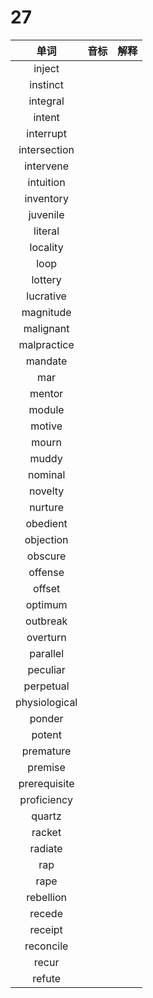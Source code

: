 # 27

|     单词      | 音标 | 解释 |
| :-----------: | :--: | :--: |
|    inject     |      |      |
|   instinct    |      |      |
|   integral    |      |      |
|    intent     |      |      |
|   interrupt   |      |      |
| intersection  |      |      |
|   intervene   |      |      |
|   intuition   |      |      |
|   inventory   |      |      |
|   juvenile    |      |      |
|    literal    |      |      |
|   locality    |      |      |
|     loop      |      |      |
|    lottery    |      |      |
|   lucrative   |      |      |
|   magnitude   |      |      |
|   malignant   |      |      |
|  malpractice  |      |      |
|    mandate    |      |      |
|      mar      |      |      |
|    mentor     |      |      |
|    module     |      |      |
|    motive     |      |      |
|     mourn     |      |      |
|     muddy     |      |      |
|    nominal    |      |      |
|    novelty    |      |      |
|    nurture    |      |      |
|   obedient    |      |      |
|   objection   |      |      |
|    obscure    |      |      |
|    offense    |      |      |
|    offset     |      |      |
|    optimum    |      |      |
|   outbreak    |      |      |
|   overturn    |      |      |
|   parallel    |      |      |
|   peculiar    |      |      |
|   perpetual   |      |      |
| physiological |      |      |
|    ponder     |      |      |
|    potent     |      |      |
|   premature   |      |      |
|    premise    |      |      |
| prerequisite  |      |      |
|  proficiency  |      |      |
|    quartz     |      |      |
|    racket     |      |      |
|    radiate    |      |      |
|      rap      |      |      |
|     rape      |      |      |
|   rebellion   |      |      |
|    recede     |      |      |
|    receipt    |      |      |
|   reconcile   |      |      |
|     recur     |      |      |
|    refute     |      |      |